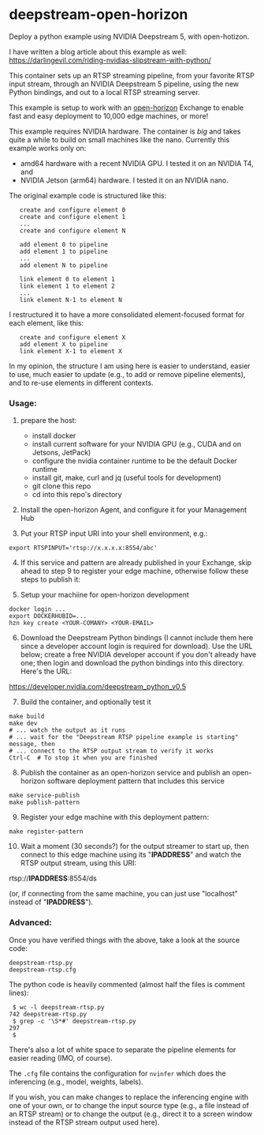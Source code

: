 # deepstream-open-horizon

Deploy a python example using NVIDIA Deepstream 5, with open-hotizon.

I have written a blog article about this example as well:
    https://darlingevil.com/riding-nvidias-slipstream-with-python/

This container sets up an RTSP streaming pipeline, from your favorite RTSP input stream, through an NVIDIA Deepstream 5 pipeline, using the new Python bindings, and out to a local RTSP streaming server.

This example is setup to work with an [open-horizon](https://github.com/open-horizon) Exchange to enable fast and easy deployment to 10,000 edge machines, or more!

This example requires NVIDIA hardware. The container is *big* and takes quite a while to build on small machines like the nano. Currently this example works only on:
 - amd64 hardware with a recent NVIDIA GPU. I tested it on an NVIDIA T4, and
 - NVIDIA Jetson (arm64) hardware. I tested it on an NVIDIA nano.

The original example code is structured like this:
```
   create and configure element 0
   create and configure element 1
   ...
   create and configure element N
   
   add element 0 to pipeline
   add element 1 to pipeline
   ...
   add element N to pipeline

   link element 0 to element 1
   link element 1 to element 2
   ...
   link element N-1 to element N
```

I restructured it to have a more consolidated element-focused format for each element, like this:
```
   create and configure element X
   add element X to pipeline
   link element X-1 to element X
```

In my opinion, the structure I am using here is easier to understand, easier to use, much easier to update (e.g., to add or remove pipeline elements), and to re-use elements in different contexts.


### Usage:

1. prepare the host:
   - install docker
   - install current software for your NVIDIA GPU (e.g., CUDA and on Jetsons, JetPack)
   - configure the nvidia container runtime to be the default Docker runtime
   - install git, make, curl and jq (useful tools for development)
   - git clone this repo
   - cd into this repo's directory

2. Install the open-horizon Agent, and configure it for your Management Hub

3. Put your RTSP input URI into your shell environment, e.g.:

```
export RTSPINPUT='rtsp://x.x.x.x:8554/abc'
```

4. If this service and pattern are already published in your Exchange, skip ahead to step 9 to register your edge machine, otherwise follow these steps to publish it:

5. Setup your machiine for open-horizon development

```
docker login ...
export DOCKERHUBID=...
hzn key create <YOUR-COMANY> <YOUR-EMAIL>
```

6. Download the Deepstream Python bindings (I cannot include them here since a developer account login is required for download). Use the URL below; create a free NVIDIA developer account if you don't already have one; then login and download the python bindings into this directory. Here's the URL:

https://developer.nvidia.com/deepstream_python_v0.5

7. Build the container, and optionally test it

```
make build
make dev
# ... watch the output as it runs
# ... wait for the "Deepstream RTSP pipeline example is starting" message, then
# ... connect to the RTSP output stream to verify it works
Ctrl-C  # To stop it when you are finished
```

8. Publish the container as an open-horizon service and publish an open-horizon software deployment pattern that includes this service

```
make service-publish
make publish-pattern
```

9. Register your edge machine with this deployment pattern:

```
make register-pattern
```

10. Wait a moment (30 seconds?) for the output streamer to start up, then connect to this edge machine using its "**IPADDRESS**" and watch the RTSP output stream, using this URI:

rtsp://**IPADDRESS**:8554/ds

(or, if connecting from the same machine, you can just use "localhost" instead of "**IPADDRESS**").

### Advanced:

Once you have verified things with the above, take a look at the source code:
```
deepstream-rtsp.py
deepstream-rtsp.cfg
```
The python code is heavily commented (almost half the files is comment lines):
```
 $ wc -l deepstream-rtsp.py
742 deepstream-rtsp.py
 $ grep -c '\S*#' deepstream-rtsp.py
297
 $ 
 ```
There's also a lot of white space to separate the pipeline elements for easier reading (IMO, of course).

The `.cfg` file contains the configuration for `nvinfer` which does the inferencing (e.g., model, weights, labels).

If you wish, you can make changes to replace the inferencing engine with one of your own, or to change the input source type (e.g., a file instead of an RTSP stream) or to change the output (e.g., direct it to a screen window instead of the RTSP stream output used here).
